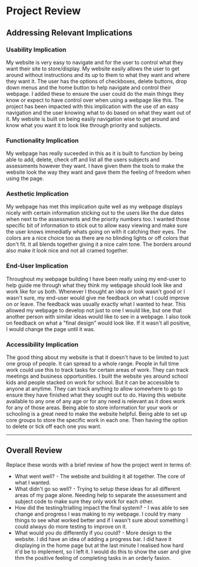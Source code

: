 # Project Review

## Addressing Relevant Implications

### Usability Implication

My website is very easy to navigate and for the user to control what they want their site to store/display. My website easily allows the user to get around without instructions and its up to them to what they want and where they want it. The user has the options of checkboxes, delete buttons, drop down menus and the home button to help navigate and control their webpage. I added these to ensure the user could do the main things they know or expect to have control over when using a webpage like this. The project has been impacted with this implication with the use of an easy navigation and the user knowing what to do based on what they want out of it. My website is built on being easily navigation wise to get around and know what you want it to look like through priority and subjects.



### Functionality Implication

My webpage has really suceeded in this as it is built to function by being able to add, delete, check off and list all the users subjects and assessments however they want. I have given them the tools to make the website look the way they want and gave them the feeling of freedom when using the page.


### Aesthetic Implication

My webpage has met this implication quite well as my webpage displays nicely with certain information sticking out to the users like the due dates when next to the assessments and the priority numbers too. I wanted those specific bit of information to stick out to allow easy viewing and make sure the user knows immediatly whats going on with it catching their eyes. The colors are a nice choice too as there are no blinding lights or off colors that don't fit. It all blends together giving it a nice calm tone. The borders around also make it look nice and not all cramed together. 


### End-User Implication

Throughout my webpage building I have been really using my end-user to help guide me through what they think my webpage should look like and work like for us both. Whenever I thought an idea or look wasn't good or I wasn't sure, my end-user would give me feedback on what I could improve on or leave. The feedback was usually exactly what I wanted to hear. This allowed my webpage to develop not just to one I would like, but one that another person with similar ideas would like to see in a webpage. I also took on feedback on what a "final design" would look like. If it wasn't all positive, I would change the page until it was.


### Accessibility Implication

The good thing about my website is that it doesn't have to be limited to just one group of people. It can spread to a whole range. People in full time work could use this to track tasks for certain areas of work. They can track meetings and business opportunities. I built the website yes around school kids and people stacked on work for school. But it can be accessible to anyone at anytime. They can track anything to allow somewhere to go to ensure they have finished what they sought out to do. Having this website available to any one of any age or for any need is relevant as it does work for any of those areas. Being able to store information for your work or schooling is a great need to make the website helpful. Being able to set up core groups to store the specific work in each one. Then having the option to delete or tick off each one you want.


---

## Overall Review

Replace these words with a brief review of how the project went in terms of:
- What went well? - The website and building it all together. The core of what I wanted.
- What didn't go so well? - Trying to setup these ideas for all different areas of my page alone. Needing help to separate the assessment and subject code to make sure they only work for each other.
- How did the testing/trialling impact the final system? - I was able to see change and progress I was making to my webpage. I could try many things to see what worked better and if I wasn't sure about something I could always do more testing to improve on it.
- What would you do differently if you could? - More design to the website. I did have an idea of adding a progress bar. I did have it displaying in the home page but at the last minute I realised how hard it'd be to implement, so I left it. I would do this to show the user and give thm the positive feeling of completing tasks in an orderly fasion.

